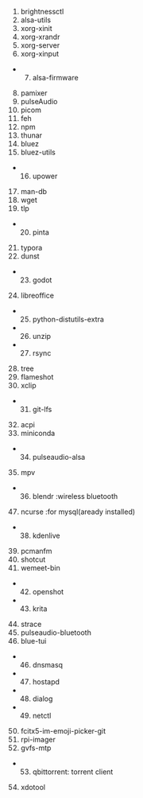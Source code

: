1. brightnessctl
2. alsa-utils
3. xorg-xinit
4. xorg-xrandr
5. xorg-server
6. xorg-xinput
- 7. alsa-firmware
8. pamixer
9. pulseAudio
10. picom
11. feh
12. npm
13. thunar
14. bluez
15. bluez-utils
- 16. upower
17. man-db
18. wget
19. tlp
- 20. pinta
21. typora
22. dunst
- 23. godot
24. libreoffice
- 25. python-distutils-extra
- 26. unzip
- 27. rsync
28. tree
39. flameshot
30. xclip
- 31. git-lfs
32. acpi
33. miniconda
- 34. pulseaudio-alsa
35. mpv
- 36. blendr :wireless bluetooth
47. ncurse :for mysql(aready installed)
- 38. kdenlive
39. pcmanfm
40. shotcut
41. wemeet-bin
- 42. openshot
- 43. krita
44. strace
45. pulseaudio-bluetooth
45. blue-tui
- 46. dnsmasq
- 47. hostapd
- 48. dialog
- 49. netctl
50. fcitx5-im-emoji-picker-git
51. rpi-imager
52. gvfs-mtp
- 53. qbittorrent: torrent client
54. xdotool
